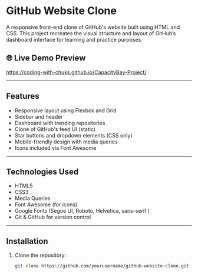 # GitHub Website Clone

A responsive front-end clone of GitHub's website built using HTML and CSS. This project recreates the visual structure and layout of GitHub’s dashboard interface for learning and practice purposes.

## 🌐 Live Demo Preview

https://coding-with-chuks.github.io/CapacityBay-Project/


---

## Features

- Responsive layout using Flexbox and Grid
- Sidebar and header
- Dashboard with trending repositories
- Clone of GitHub's feed UI (static)
- Star buttons and dropdown elements (CSS only)
- Mobile-friendly design with media queries
- Icons included via Font Awesome

---

## Technologies Used

- HTML5
- CSS3
- Media Queries
- Font Awesome (for icons)
- Google Fonts (Segoe UI, Roboto, Helvetica, sans-serif )
- Git & GitHub for version control

---

## Installation

1. Clone the repository:
   ```bash
   git clone https://github.com/yourusername/github-website-clone.git
